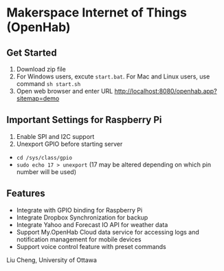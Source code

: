 Makerspace Internet of Things (OpenHab)
=======================


## Get Started
1. Download zip file
2. For Windows users, excute `start.bat`. For Mac and Linux users, use command `sh start.sh`
3. Open web browser and enter URL [http://localhost:8080/openhab.app?sitemap=demo](http://localhost:8080/openhab.app?sitemap=demo)

## Important Settings for Raspberry Pi
1. Enable SPI and I2C support
2. Unexport GPIO before starting server
  - `cd /sys/class/gpio`
  - `sudo echo 17 > unexport` (17 may be altered depending on which pin number will be used)

## Features
- Integrate with GPIO binding for Raspberry Pi
- Integrate Dropbox Synchronization for backup
- Integrate Yahoo and Forecast IO API for weather data
- Support My.OpenHab Cloud data service for accessing logs and notification management for mobile devices
- Support voice control feature with preset commands

Liu Cheng, University of Ottawa
